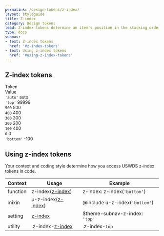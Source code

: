 ```yaml
---
permalink: /design-tokens/z-index/
layout: styleguide
title: Z-index
category: Design tokens
lead: Z-index tokens determine an item's position in the stacking order.
type: docs
subnav:
- text: Z-index tokens
  href: '#z-index-tokens'
- text: Using z-index tokens
  href: '#using-z-index-tokens'
---
```


## Z-index tokens
<div class="position-relative z-bottom">
  <div class="bg-white radius-md border padding-x-1 tablet:padding-x-2 padding-top-1 padding-bottom-2 font-mono-3 position-relative z-bottom">
    <div class="grid-row grid-gap flex-align-center margin-bottom-2 padding-bottom-1 border-bottom-2px text-bold">
      <div class="grid-col-fill text-700 font-sans-1">Token</div>
      <div class="grid-col-auto text-700 font-sans-1">Value</div>
    </div>
    <section class="position-relative">
      <div class="bg-white border border-ink radius-lg padding-2  minh-10 margin-left-0 display-flex flex-justify flex-align-start z-auto">
        <code class="">'auto'</code>
        <span class="utility-value">auto</span>
      </div>
      <div class="bg-white border border-ink radius-lg padding-2 padding-top-5 minh-10 margin-left-0 display-flex flex-justify flex-align-start margin-top-neg-3 z-top position-relative z-index-3">
        <code class="">'top'</code>
        <span class="utility-value">99999</span>
      </div>
      <div class="bg-gray-1 border border-ink radius-lg padding-2 padding-top-5 minh-10 margin-left-0 display-flex flex-justify flex-align-start margin-top-neg-3 z-500 position-relative z-index-3">
        <code class="">500</code>
        <span class="utility-value">500</span>
      </div>
      <div class="bg-gray-10 border border-ink radius-lg padding-2 padding-top-5 minh-10 margin-left-0 display-flex flex-justify flex-align-start margin-top-neg-3 z-400 position-relative z-index-3">
        <code class="">400</code>
        <span class="utility-value">400</span>
      </div>
      <div class="bg-gray-30 border border-ink radius-lg padding-2 padding-top-5 minh-10 margin-left-0 display-flex flex-justify flex-align-start margin-top-neg-3 z-300 position-relative z-index-3">
        <code class="bg-white">300</code>
        <span class="utility-value">300</span>
      </div>
      <div class="bg-gray-50 border border-ink radius-lg padding-2 padding-top-5 minh-10 margin-left-0 display-flex flex-justify flex-align-start margin-top-neg-3 z-200 position-relative z-index-3">
        <code class="bg-white">200</code>
        <span class="utility-value">200</span>
      </div>
      <div class="bg-gray-70 border border-ink radius-lg padding-2 padding-top-5 minh-10 margin-left-0 display-flex flex-justify flex-align-start margin-top-neg-3 z-100 position-relative z-index-3">
        <code class="bg-white">100</code>
        <span class="utility-value">400</span>
      </div>
      <div class="bg-gray-90 border border-ink radius-lg padding-2 padding-top-5 minh-10 margin-left-0 display-flex flex-justify flex-align-start margin-top-neg-3 z-0 position-relative z-index-3">
        <code class="bg-white">0</code>
        <span class="utility-value">0</span>
      </div>
      <div class="bg-black border border-ink radius-lg padding-2 padding-top-5 minh-10 margin-left-0 display-flex flex-justify flex-align-start margin-top-neg-3 z-bottom position-relative z-index-3">
        <code class="bg-white">'bottom'</code>
        <span class="utility-value">-100</span>
      </div>
    </section>
  </div>
</div>

## Using z-index tokens
Your context and coding style determine how you access USWDS z-index tokens in code.

<div class="site-table-wrapper">
  <table class="usa-table--borderless site-table-responsive">
    <thead>
      <tr>
        <th scope="col">Context</th>
        <th scope="col">Usage</th>
        <th scope="col">Example</th>
      </tr>
    </thead>
    <tbody class="font-mono-2xs">
      <tr>
        <td scope="row" data-title="Context">
          <span class="text-bold font-sans-3">function</span>
        </td>
        <td data-title="Usage">
          <span>
            z-index(<a href="{{ site.baseurl }}/design-tokens/z-index/" class="token">z-index</a>)
          </span>
        </td>
        <td data-title="Example">
          <span>
            z-index: z-index(<code>'bottom'</code>)
          </span>
        </td>
      </tr>
      <tr>
        <td scope="row" data-title="Context">
          <span class="font-sans-3">
            <span class="text-bold">mixin</span><br/>
          </span>
        </td>
        <td data-title="Usage">
          <span>
            u-z-index(<a href="{{ site.baseurl }}/design-tokens/z-index/" class="token">z-index</a>)
          </span>
        </td>
        <td data-title="Example">
          <span>
            @include u-z-index(<code>'bottom'</code>)<br/>
          </span>
        </td>
      </tr>
      <tr>
        <td scope="row" data-title="Context">
          <span>
            <span class="text-bold font-sans-3">setting</span><br/>
          </span>
        </td>
        <td data-title="Usage">
          <span>
            <a href="{{ site.baseurl }}/design-tokens/z-index/" class="token">z-index</a>
          </span>
        </td>
        <td data-title="Example">
          <span>
            $theme-subnav-z-index: <code>'top'</code>
          </span>
        </td>
      </tr>
      <tr>
        <td scope="row" data-title="Context">
          <span class="font-sans-3">
            <span class="text-bold">utility</span><br/>
          </span>
        </td>
        <td data-title="Usage">
          <span>
            .z-index-<a href="{{ site.baseurl }}/design-tokens/z-index/" class="token">z-index</a>
          </span>
        </td>
        <td data-title="Example">
          <span>
            .z-index-<code>top</code>
          </span>
        </td>
      </tr>
    </tbody>
  </table>
</div>
